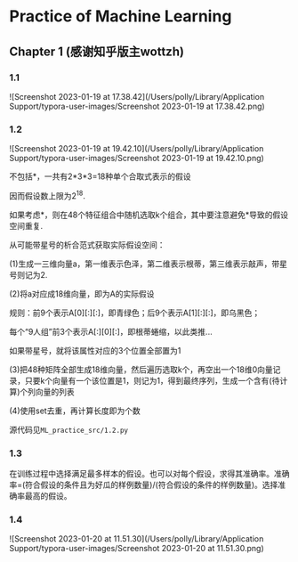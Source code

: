 # Practice of Machine Learning

## Chapter 1 (感谢知乎版主wottzh)

### 1.1

![Screenshot 2023-01-19 at 17.38.42](/Users/polly/Library/Application Support/typora-user-images/Screenshot 2023-01-19 at 17.38.42.png)

### 1.2

![Screenshot 2023-01-19 at 19.42.10](/Users/polly/Library/Application Support/typora-user-images/Screenshot 2023-01-19 at 19.42.10.png)

不包括\*，一共有2\*3\*3=18种单个合取式表示的假设

因而假设数上限为$2^{18}$.

如果考虑\*，则在48个特征组合中随机选取k个组合，其中要注意避免\*导致的假设空间重复.

从可能带星号的析合范式获取实际假设空间：

(1)生成一三维向量a，第一维表示色泽，第二维表示根蒂，第三维表示敲声，带星号则记为2.

(2)将a对应成18维向量，即为A的实际假设

规则：前9个表示A\[0]\[:]\[:]，即青绿色；后9个表示A\[1]\[:]\[:]，即乌黑色；

每个“9人组”前3个表示A\[:]\[0]\[:]，即根蒂蜷缩，以此类推...

如果带星号，就将该属性对应的3个位置全部置为1

(3)把48种矩阵全部生成18维向量，然后遍历选取k个，再空出一个18维0向量记录，只要k个向量有一个该位置是1，则记为1，得到最终序列，生成一个含有(待计算)个列向量的列表

(4)使用set去重，再计算长度即为个数

源代码见`ML_practice_src/1.2.py`

### 1.3

在训练过程中选择满足最多样本的假设。也可以对每个假设，求得其准确率。准确率=(符合假设的条件且为好瓜的样例数量)/(符合假设的条件的样例数量)。选择准确率最高的假设。

### 1.4

![Screenshot 2023-01-20 at 11.51.30](/Users/polly/Library/Application Support/typora-user-images/Screenshot 2023-01-20 at 11.51.30.png)



